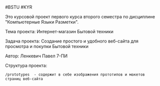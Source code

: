 #BSTU #KYR

Это курсовой проект первого курса второго семестра по дисциплине "Компьютерные Языки Разметки".

Тема проекта: Интернет-магазин Бытовой техники

Задача проекта: Создание простого и удобного веб-сайта для просмотра и покупки Бытовой техники

Автор: Ленкевич Павел 7-ПИ

Структура проекта:

    /prototypes  - содержит в себе изображения прототипов и макетов страниц веб-сайта

